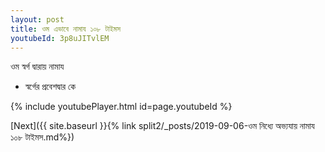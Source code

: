 ```yaml
---
layout: post
title: ওম এভাবে নামায ১০৮ টাইমস
youtubeId: 3p8uJITvlEM
---
```

 
 
 ওম স্বর্গ দ্বারায় নামায  
 
 -  স্বর্গের প্রবেশদ্বার কে 
 
  
 
  
 
 
 
 
 
 


{% include youtubePlayer.html id=page.youtubeId %}
 
[Next]({{ site.baseurl }}{% link  split2/_posts/2019-09-06-ওম নিধ্যে অভ্যযায় নামায ১০৮ টাইমস.md%})
 
